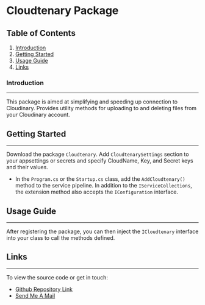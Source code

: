 # Cloudtenary Package

## Table of Contents
1. [Introduction](#introduction)
2. [Getting Started](#getting-start)
3. [Usage Guide](#usage-guide)
4. [Links](#links)

### Introduction
***
This package is aimed at simplifying and speeding up connection to Cloudinary. Provides utility methods for uploading to and deleting files from your Cloudinary account.

## Getting Started
***
Download the package ```Cloudtenary```. Add ```CloudtenarySettings``` section to your appsettings or secrets and specify CloudName, Key, and Secret keys and their values.
* In the ```Program.cs``` or the ```Startup.cs``` class, add the ```AddCloudtenary()``` method to the service pipeline. In addition to the ```IServiceCollections```, the extension method also accepts the ```IConfiguration``` interface.

## Usage Guide
***
After registering the package, you can then inject the ```ICloudtenary``` interface into your class to call the methods defined.

## Links
***
To view the source code or get in touch:
* [Github Repository Link](https://github.com/ojotobar/Cloudtenary)
* [Send Me A Mail](mailto:ojotobar@gmail.com)

